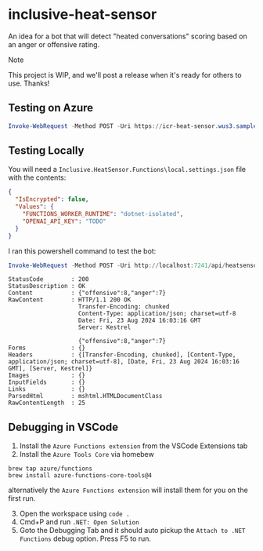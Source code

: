 # inclusive-heat-sensor

An idea for a bot that will detect "heated conversations" scoring based on an anger or offensive rating.

> [!NOTE]
> This project is WIP, and we'll post a release when it's ready for others to use. Thanks!

## Testing on Azure

```powershell
Invoke-WebRequest -Method POST -Uri https://icr-heat-sensor.wus3.sample-dev.azgrafana-test.io/api/HeatSensor -ContentType "application/json" -Body '{ "comment": "THIS PROJECT IS TERRIBLE"}'
```

## Testing Locally

You will need a `Inclusive.HeatSensor.Functions\local.settings.json` file with the contents:

```json
{
  "IsEncrypted": false,
  "Values": {
    "FUNCTIONS_WORKER_RUNTIME": "dotnet-isolated",
    "OPENAI_API_KEY": "TODO"
  }
}
```

I ran this powershell command to test the bot:

```powershell
Invoke-WebRequest -Method POST -Uri http://localhost:7241/api/heatsensor -ContentType "application/json" -Body "{ 'comment': 'THIS PROJECT IS TERRIBLE'}"
```
```
StatusCode        : 200
StatusDescription : OK
Content           : {"offensive":8,"anger":7}
RawContent        : HTTP/1.1 200 OK
                    Transfer-Encoding: chunked
                    Content-Type: application/json; charset=utf-8
                    Date: Fri, 23 Aug 2024 16:03:16 GMT
                    Server: Kestrel

                    {"offensive":8,"anger":7}
Forms             : {}
Headers           : {[Transfer-Encoding, chunked], [Content-Type, application/json; charset=utf-8], [Date, Fri, 23 Aug 2024 16:03:16 GMT], [Server, Kestrel]}
Images            : {}
InputFields       : {}
Links             : {}
ParsedHtml        : mshtml.HTMLDocumentClass
RawContentLength  : 25
```

## Debugging in VSCode

1. Install the `Azure Functions extension` from the VSCode Extensions tab
2. Install the `Azure Tools Core` via homebew
  ```
brew tap azure/functions
brew install azure-functions-core-tools@4
  ```
  alternatively the `Azure Functions extension` will install them for you on the first run.
  
3. Open the workspace using `code .` 
4. Cmd+P and run `.NET: Open Solution`
5. Goto the Debugging Tab and it should auto pickup the `Attach to .NET Functions` debug option. Press F5 to run. 
